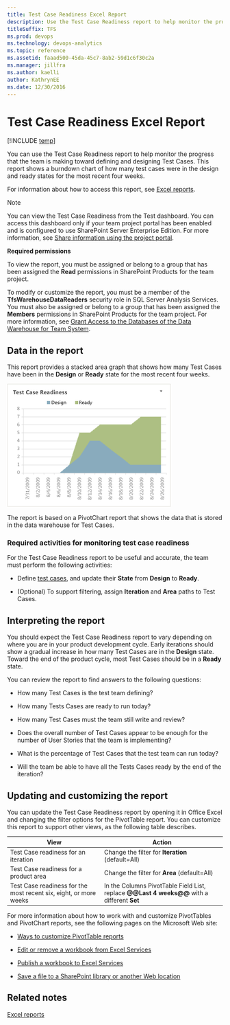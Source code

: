 ```yaml
---
title: Test Case Readiness Excel Report  
description: Use the Test Case Readiness report to help monitor the progress that the team is making toward defining and designing Test Cases.
titleSuffix: TFS
ms.prod: devops
ms.technology: devops-analytics
ms.topic: reference
ms.assetid: faaad500-45da-45c7-8ab2-59d1c6f30c2a
ms.manager: jillfra
ms.author: kaelli
author: KathrynEE
ms.date: 12/30/2016
---
```


# Test Case Readiness Excel Report
[!INCLUDE [temp](../_shared/tfs-sharepoint-version.md)]

You can use the Test Case Readiness report to help monitor the progress that the team is making toward defining and designing Test Cases. This report shows a burndown chart of how many test cases were in the design and ready states for the most recent four weeks.  
  
 For information about how to access this report, see [Excel reports](excel-reports.md).  
  
> [!NOTE]
>  You can view the Test Case Readiness from the Test dashboard. You can access this dashboard only if your team project portal has been enabled and is configured to use SharePoint Server Enterprise Edition. For more information, see [Share information using the project portal](../sharepoint-dashboards/share-information-using-the-project-portal.md).  
  
 **Required permissions**  
  
 To view the report, you must be assigned or belong to a group that has been assigned the **Read** permissions in SharePoint Products for the team project.  
  
 To modify or customize the report, you must be a member of the **TfsWarehouseDataReaders** security role in SQL Server Analysis Services. You must also be assigned or belong to a group that has been assigned the **Members** permissions in SharePoint Products for the team project. For more information, see [Grant Access to the Databases of the Data Warehouse for Team System](../admin/grant-permissions-to-reports.md).  
  
##  <a name="Data"></a> Data in the report  
 This report provides a stacked area graph that shows how many Test Cases have been in the **Design** or **Ready** state for the most recent four weeks.  
  
 ![Test Case Readiness Excel Report](_img/procguid_exceltestcase.png "ProcGuid_ExcelTestCase")  
  
 The report is based on a PivotChart report that shows the data that is stored in the data warehouse for Test Cases.  
  
### Required activities for monitoring test case readiness  
 For the Test Case Readiness report to be useful and accurate, the team must perform the following activities:  
  
-   Define [test cases](../../test/create-test-cases.md), and update their **State** from **Design** to **Ready**.  
  
-   (Optional) To support filtering, assign **Iteration** and **Area** paths to Test Cases.  
  
##  <a name="Interpreting"></a> Interpreting the report  
 You should expect the Test Case Readiness report to vary depending on where you are in your product development cycle. Early iterations should show a gradual increase in how many Test Cases are in the **Design** state. Toward the end of the product cycle, most Test Cases should be in a **Ready** state.  
  
 You can review the report to find answers to the following questions:  
  
-   How many Test Cases is the test team defining?  
  
-   How many Tests Cases are ready to run today?  
  
-   How many Test Cases must the team still write and review?  
  
-   Does the overall number of Test Cases appear to be enough for the number of User Stories that the team is implementing?  
  
-   What is the percentage of Test Cases that the test team can run today?  
  
-   Will the team be able to have all the Tests Cases ready by the end of the iteration?  
  
##  <a name="Updating"></a> Updating and customizing the report  
 You can update the Test Case Readiness report by opening it in Office Excel and changing the filter options for the PivotTable report. You can customize this report to support other views, as the following table describes.  
  
|View|Action|  
|----------|------------|  
|Test Case readiness for an iteration|Change the filter for **Iteration** (default=All)|  
|Test Case readiness for a product area|Change the filter for **Area** (default=All)|  
|Test Case readiness for the most recent six, eight, or more weeks|In the Columns PivotTable Field List, replace **@@Last 4 weeks@@** with a different **Set**|  
  
 For more information about how to work with and customize PivotTables and PivotChart reports, see the following pages on the Microsoft Web site:  
  
-   [Ways to customize PivotTable reports](http://go.microsoft.com/fwlink/?LinkId=165722)  
  
-   [Edit or remove a workbook from Excel Services](http://go.microsoft.com/fwlink/?LinkId=165723)  
  
-   [Publish a workbook to Excel Services](http://go.microsoft.com/fwlink/?LinkId=165724)  
  
-   [Save a file to a SharePoint library or another Web location](http://go.microsoft.com/fwlink/?LinkId=165725)  
  
## Related notes
 [Excel reports](excel-reports.md)
